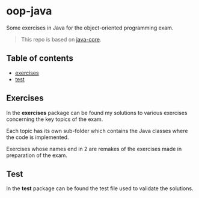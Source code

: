 # oop-java

Some exercises in Java for the object-oriented programming exam.

>This repo is based on [java-core](https://github.com/nbicocchi/java-core.git).

## Table of contents
* [exercises](#exercises)
* [test](#test)

## Exercises

In the **exercises** package can be found my solutions to various exercises concerning the key topics of the exam.

Each topic has its own sub-folder which contains the Java classes where the code is implemented.

Exercises whose names end in 2 are remakes of the exercises made in preparation of the exam.

## Test

In the **test** package can be found the test file used to validate the solutions.